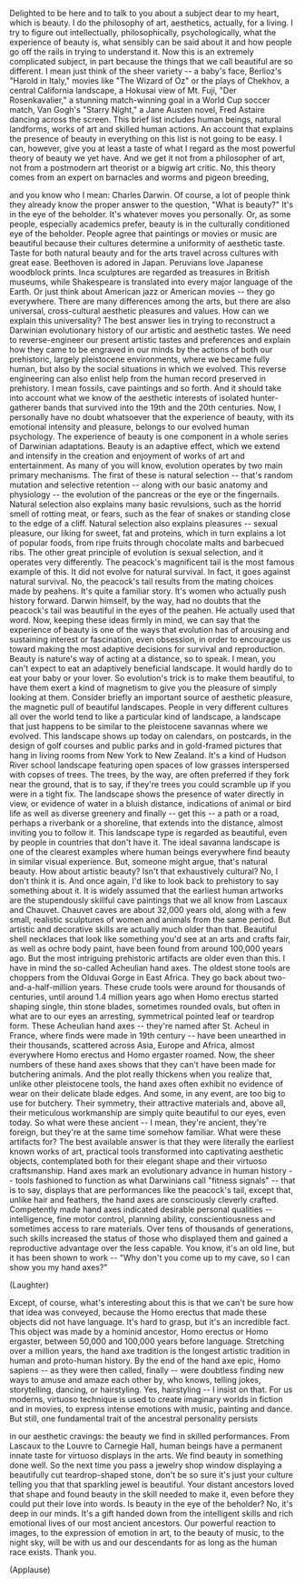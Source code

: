 
Delighted to be here
and to talk to you about a subject dear to my heart,
which is beauty.
I do the philosophy of art, aesthetics,
actually, for a living.
I try to figure out intellectually,
philosophically, psychologically,
what the experience of beauty is,
what sensibly can be said about it
and how people go off the rails in trying to understand it.
Now this is an extremely complicated subject,
in part because the things that we call beautiful
are so different.
I mean just think of the sheer variety --
a baby&#39;s face,
Berlioz&#39;s &quot;Harold in Italy,&quot;
movies like &quot;The Wizard of Oz&quot;
or the plays of Chekhov,
a central California landscape,
a Hokusai view of Mt. Fuji,
&quot;Der Rosenkavalier,&quot;
a stunning match-winning goal
in a World Cup soccer match,
Van Gogh&#39;s &quot;Starry Night,&quot;
a Jane Austen novel,
Fred Astaire dancing across the screen.
This brief list includes human beings,
natural landforms,
works of art and skilled human actions.
An account that explains the presence of beauty
in everything on this list
is not going to be easy.
I can, however, give you at least a taste
of what I regard
as the most powerful theory of beauty
we yet have.
And we get it not from a philosopher of art,
not from a postmodern art theorist
or a bigwig art critic.
No, this theory
comes from an expert
on barnacles and worms and pigeon breeding,

and you know who I mean:
Charles Darwin.
Of course, a lot of people think they already know
the proper answer to the question,
&quot;What is beauty?&quot;
It&#39;s in the eye of the beholder.
It&#39;s whatever moves you personally.
Or, as some people,
especially academics prefer,
beauty is in the culturally conditioned
eye of the beholder.
People agree that paintings or movies or music
are beautiful
because their cultures determine a uniformity of aesthetic taste.
Taste for both natural beauty and for the arts
travel across cultures
with great ease.
Beethoven is adored in Japan.
Peruvians love Japanese woodblock prints.
Inca sculptures are regarded as treasures
in British museums,
while Shakespeare is translated
into every major language of the Earth.
Or just think about American jazz
or American movies --
they go everywhere.
There are many differences among the arts,
but there are also universal,
cross-cultural aesthetic pleasures
and values.
How can we explain
this universality?
The best answer lies in trying to reconstruct
a Darwinian evolutionary history
of our artistic and aesthetic tastes.
We need to reverse-engineer
our present artistic tastes and preferences
and explain how they came
to be engraved in our minds
by the actions of both our prehistoric,
largely pleistocene environments,
where we became fully human,
but also by the social situations
in which we evolved.
This reverse engineering
can also enlist help
from the human record
preserved in prehistory.
I mean fossils, cave paintings and so forth.
And it should take into account
what we know of the aesthetic interests
of isolated hunter-gatherer bands
that survived into the 19th and the 20th centuries.
Now, I personally
have no doubt whatsoever
that the experience of beauty,
with its emotional intensity and pleasure,
belongs to our evolved human psychology.
The experience of beauty is one component
in a whole series of Darwinian adaptations.
Beauty is an adaptive effect,
which we extend
and intensify
in the creation and enjoyment
of works of art and entertainment.
As many of you will know,
evolution operates by two main primary mechanisms.
The first of these is natural selection --
that&#39;s random mutation and selective retention --
along with our basic anatomy and physiology --
the evolution of the pancreas or the eye or the fingernails.
Natural selection also explains
many basic revulsions,
such as the horrid smell of rotting meat,
or fears, such as the fear of snakes
or standing close to the edge of a cliff.
Natural selection also explains pleasures --
sexual pleasure,
our liking for sweet, fat and proteins,
which in turn explains a lot of popular foods,
from ripe fruits through chocolate malts
and barbecued ribs.
The other great principle of evolution
is sexual selection,
and it operates very differently.
The peacock&#39;s magnificent tail
is the most famous example of this.
It did not evolve for natural survival.
In fact, it goes against natural survival.
No, the peacock&#39;s tail
results from the mating choices
made by peahens.
It&#39;s quite a familiar story.
It&#39;s women who actually push history forward.
Darwin himself, by the way,
had no doubts that the peacock&#39;s tail
was beautiful in the eyes of the peahen.
He actually used that word.
Now, keeping these ideas firmly in mind,
we can say that the experience of beauty
is one of the ways that evolution has
of arousing and sustaining
interest or fascination,
even obsession,
in order to encourage us
toward making the most adaptive decisions
for survival and reproduction.
Beauty is nature&#39;s way
of acting at a distance,
so to speak.
I mean, you can&#39;t expect to eat
an adaptively beneficial landscape.
It would hardly do to eat your baby
or your lover.
So evolution&#39;s trick
is to make them beautiful,
to have them exert a kind of magnetism
to give you the pleasure of simply looking at them.
Consider briefly an important source of aesthetic pleasure,
the magnetic pull
of beautiful landscapes.
People in very different cultures
all over the world
tend to like a particular kind of landscape,
a landscape that just happens to be similar
to the pleistocene savannas where we evolved.
This landscape shows up today
on calendars, on postcards,
in the design of golf courses and public parks
and in gold-framed pictures
that hang in living rooms
from New York to New Zealand.
It&#39;s a kind of Hudson River school landscape
featuring open spaces
of low grasses
interspersed with copses of trees.
The trees, by the way, are often preferred
if they fork near the ground,
that is to say, if they&#39;re trees you could scramble up
if you were in a tight fix.
The landscape shows the presence
of water directly in view,
or evidence of water in a bluish distance,
indications of animal or bird life
as well as diverse greenery
and finally -- get this --
a path
or a road,
perhaps a riverbank or a shoreline,
that extends into the distance,
almost inviting you to follow it.
This landscape type is regarded as beautiful,
even by people in countries
that don&#39;t have it.
The ideal savanna landscape
is one of the clearest examples
where human beings everywhere
find beauty
in similar visual experience.
But, someone might argue,
that&#39;s natural beauty.
How about artistic beauty?
Isn&#39;t that exhaustively cultural?
No, I don&#39;t think it is.
And once again, I&#39;d like to look back to prehistory
to say something about it.
It is widely assumed
that the earliest human artworks
are the stupendously skillful cave paintings
that we all know from Lascaux
and Chauvet.
Chauvet caves
are about 32,000 years old,
along with a few small, realistic sculptures
of women and animals from the same period.
But artistic and decorative skills
are actually much older than that.
Beautiful shell necklaces
that look like something you&#39;d see at an arts and crafts fair,
as well as ochre body paint,
have been found
from around 100,000 years ago.
But the most intriguing prehistoric artifacts
are older even than this.
I have in mind
the so-called Acheulian hand axes.
The oldest stone tools are choppers
from the Olduvai Gorge in East Africa.
They go back about two-and-a-half-million years.
These crude tools
were around for thousands of centuries,
until around 1.4 million years ago
when Homo erectus
started shaping
single, thin stone blades,
sometimes rounded ovals,
but often in what are to our eyes
an arresting, symmetrical pointed leaf
or teardrop form.
These Acheulian hand axes --
they&#39;re named after St. Acheul in France,
where finds were made in 19th century --
have been unearthed in their thousands,
scattered across Asia, Europe and Africa,
almost everywhere Homo erectus
and Homo ergaster roamed.
Now, the sheer numbers of these hand axes
shows that they can&#39;t have been made
for butchering animals.
And the plot really thickens when you realize
that, unlike other pleistocene tools,
the hand axes often exhibit
no evidence of wear
on their delicate blade edges.
And some, in any event, are too big
to use for butchery.
Their symmetry, their attractive materials
and, above all,
their meticulous workmanship
are simply quite beautiful
to our eyes, even today.
So what were these ancient --
I mean, they&#39;re ancient, they&#39;re foreign,
but they&#39;re at the same time
somehow familiar.
What were these artifacts for?
The best available answer
is that they were literally
the earliest known works of art,
practical tools transformed
into captivating aesthetic objects,
contemplated both for their elegant shape
and their virtuoso craftsmanship.
Hand axes mark
an evolutionary advance in human history --
tools fashioned to function
as what Darwinians call &quot;fitness signals&quot; --
that is to say, displays
that are performances
like the peacock&#39;s tail,
except that, unlike hair and feathers,
the hand axes are consciously
cleverly crafted.
Competently made hand axes
indicated desirable personal qualities --
intelligence, fine motor control,
planning ability,
conscientiousness
and sometimes access to rare materials.
Over tens of thousands of generations,
such skills increased the status
of those who displayed them
and gained a reproductive advantage
over the less capable.
You know, it&#39;s an old line,
but it has been shown to work --
&quot;Why don&#39;t you come up to my cave, so I can show you my hand axes?&quot;

(Laughter)

Except, of course, what&#39;s interesting about this
is that we can&#39;t be sure how that idea was conveyed,
because the Homo erectus
that made these objects
did not have language.
It&#39;s hard to grasp,
but it&#39;s an incredible fact.
This object was made
by a hominid ancestor,
Homo erectus or Homo ergaster,
between 50,000 and 100,000 years
before language.
Stretching over a million years,
the hand axe tradition
is the longest artistic tradition
in human and proto-human history.
By the end of the hand axe epic, Homo sapiens --
as they were then called, finally --
were doubtless finding new ways
to amuse and amaze each other
by, who knows, telling jokes,
storytelling, dancing, or hairstyling.
Yes, hairstyling -- I insist on that.
For us moderns,
virtuoso technique
is used to create imaginary worlds
in fiction and in movies,
to express intense emotions
with music, painting and dance.
But still,
one fundamental trait
of the ancestral personality persists

in our aesthetic cravings:
the beauty we find
in skilled performances.
From Lascaux to the Louvre
to Carnegie Hall,
human beings
have a permanent innate taste
for virtuoso displays in the arts.
We find beauty
in something done well.
So the next time you pass a jewelry shop window
displaying a beautifully cut
teardrop-shaped stone,
don&#39;t be so sure
it&#39;s just your culture telling you
that that sparkling jewel is beautiful.
Your distant ancestors loved that shape
and found beauty in the skill needed to make it,
even before
they could put their love into words.
Is beauty in the eye of the beholder?
No, it&#39;s deep in our minds.
It&#39;s a gift handed down from the intelligent skills
and rich emotional lives
of our most ancient ancestors.
Our powerful reaction to images,
to the expression of emotion in art,
to the beauty of music, to the night sky,
will be with us and our descendants
for as long as the human race exists.
Thank you.

(Applause)

